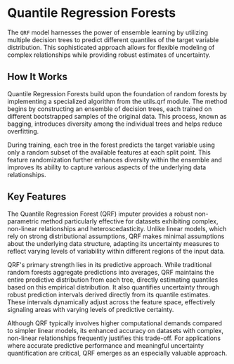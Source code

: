 # Quantile Regression Forests

The `QRF` model harnesses the power of ensemble learning by utilizing multiple decision trees to predict different quantiles of the target variable distribution. This sophisticated approach allows for flexible modeling of complex relationships while providing robust estimates of uncertainty.

## How It Works

Quantile Regression Forests build upon the foundation of random forests by implementing a specialized algorithm from the utils.qrf module. The method begins by constructing an ensemble of decision trees, each trained on different bootstrapped samples of the original data. This process, known as bagging, introduces diversity among the individual trees and helps reduce overfitting.

During training, each tree in the forest predicts the target variable using only a random subset of the available features at each split point. This feature randomization further enhances diversity within the ensemble and improves its ability to capture various aspects of the underlying data relationships.

## Key Features

The Quantile Regression Forest (QRF) imputer provides a robust non-parametric method particularly effective for datasets exhibiting complex, non-linear relationships and heteroscedasticity. Unlike linear models, which rely on strong distributional assumptions, QRF makes minimal assumptions about the underlying data structure, adapting its uncertainty measures to reflect varying levels of variability within different regions of the input data.

QRF's primary strength lies in its predictive approach. While traditional random forests aggregate predictions into averages, QRF maintains the entire predictive distribution from each tree, directly estimating quantiles based on this empirical distribution. It also quantifies uncertainty through robust prediction intervals derived directly from its quantile estimates. These intervals dynamically adjust across the feature space, effectively signaling areas with varying levels of predictive certainty.

Although QRF typically involves higher computational demands compared to simpler linear models, its enhanced accuracy on datasets with complex, non-linear relationships frequently justifies this trade-off. For applications where accurate predictive performance and meaningful uncertainty quantification are critical, QRF emerges as an especially valuable approach.
